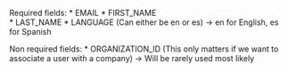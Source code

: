 Required fields:
    * EMAIL	
    * FIRST_NAME	
    * LAST_NAME	
    * LANGUAGE	(Can either be en or es) -> en for English, es for Spanish
    
Non required fields:
    * ORGANIZATION_ID (This only matters if we want to associate a user with a company) -> Will be rarely used most likely